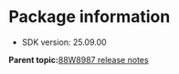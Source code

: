 # Package information

-   SDK version: 25.09.00

**Parent topic:**[88W8987 release notes](../topics/88w8987-release-notes.md)

